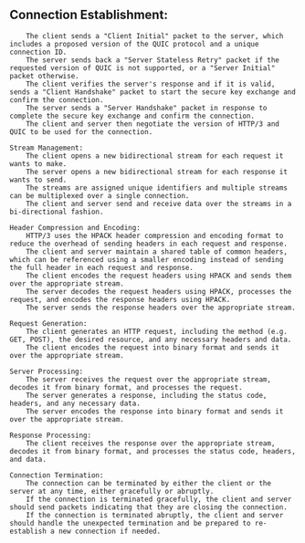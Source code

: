 
## Connection Establishment:
        The client sends a "Client Initial" packet to the server, which includes a proposed version of the QUIC protocol and a unique connection ID.
        The server sends back a "Server Stateless Retry" packet if the requested version of QUIC is not supported, or a "Server Initial" packet otherwise.
        The client verifies the server's response and if it is valid, sends a "Client Handshake" packet to start the secure key exchange and confirm the connection.
        The server sends a "Server Handshake" packet in response to complete the secure key exchange and confirm the connection.
        The client and server then negotiate the version of HTTP/3 and QUIC to be used for the connection.

    Stream Management:
        The client opens a new bidirectional stream for each request it wants to make.
        The server opens a new bidirectional stream for each response it wants to send.
        The streams are assigned unique identifiers and multiple streams can be multiplexed over a single connection.
        The client and server send and receive data over the streams in a bi-directional fashion.

    Header Compression and Encoding:
        HTTP/3 uses the HPACK header compression and encoding format to reduce the overhead of sending headers in each request and response.
        The client and server maintain a shared table of common headers, which can be referenced using a smaller encoding instead of sending the full header in each request and response.
        The client encodes the request headers using HPACK and sends them over the appropriate stream.
        The server decodes the request headers using HPACK, processes the request, and encodes the response headers using HPACK.
        The server sends the response headers over the appropriate stream.

    Request Generation:
        The client generates an HTTP request, including the method (e.g. GET, POST), the desired resource, and any necessary headers and data.
        The client encodes the request into binary format and sends it over the appropriate stream.

    Server Processing:
        The server receives the request over the appropriate stream, decodes it from binary format, and processes the request.
        The server generates a response, including the status code, headers, and any necessary data.
        The server encodes the response into binary format and sends it over the appropriate stream.

    Response Processing:
        The client receives the response over the appropriate stream, decodes it from binary format, and processes the status code, headers, and data.

    Connection Termination:
        The connection can be terminated by either the client or the server at any time, either gracefully or abruptly.
        If the connection is terminated gracefully, the client and server should send packets indicating that they are closing the connection.
        If the connection is terminated abruptly, the client and server should handle the unexpected termination and be prepared to re-establish a new connection if needed.
    